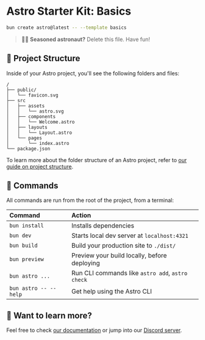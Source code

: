 # Astro Starter Kit: Basics

```sh
bun create astro@latest -- --template basics
```

> 🧑‍🚀 **Seasoned astronaut?** Delete this file. Have fun!

## 🚀 Project Structure

Inside of your Astro project, you'll see the following folders and files:

```text
/
├── public/
│   └── favicon.svg
├── src
│   ├── assets
│   │   └── astro.svg
│   ├── components
│   │   └── Welcome.astro
│   ├── layouts
│   │   └── Layout.astro
│   └── pages
│       └── index.astro
└── package.json
```

To learn more about the folder structure of an Astro project, refer to [our guide on project structure](https://docs.astro.build/en/basics/project-structure/).

## 🧞 Commands

All commands are run from the root of the project, from a terminal:

| Command               | Action                                           |
| :---------------------| :----------------------------------------------- |
| `bun install`         | Installs dependencies                            |
| `bun dev`             | Starts local dev server at `localhost:4321`      |
| `bun build`           | Build your production site to `./dist/`          |
| `bun preview`         | Preview your build locally, before deploying     |
| `bun astro ...`       | Run CLI commands like `astro add`, `astro check` |
| `bun astro -- --help` | Get help using the Astro CLI                     |

## 👀 Want to learn more?

Feel free to check [our documentation](https://docs.astro.build) or jump into our [Discord server](https://astro.build/chat).
